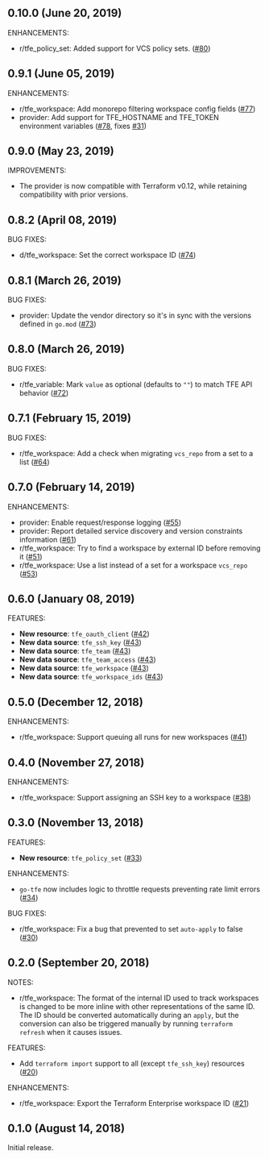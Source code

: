 ## 0.10.0 (June 20, 2019)

ENHANCEMENTS:

* r/tfe_policy_set: Added support for VCS policy sets. ([#80](https://github.com/terraform-providers/terraform-provider-tfe/issues/80))

## 0.9.1 (June 05, 2019)

ENHANCEMENTS:

* r/tfe_workspace: Add monorepo filtering workspace config fields ([#77](https://github.com/terraform-providers/terraform-provider-tfe/pull/77))
* provider: Add support for TFE_HOSTNAME and TFE_TOKEN environment variables ([#78](https://github.com/terraform-providers/terraform-provider-tfe/pull/78), fixes [#31](https://github.com/terraform-providers/terraform-provider-tfe/issues/31))

## 0.9.0 (May 23, 2019)

IMPROVEMENTS:

* The provider is now compatible with Terraform v0.12, while retaining compatibility with prior versions.

## 0.8.2 (April 08, 2019)

BUG FIXES:

* d/tfe_workspace: Set the correct workspace ID ([#74](https://github.com/terraform-providers/terraform-provider-tfe/issues/74))

## 0.8.1 (March 26, 2019)

BUG FIXES:

* provider: Update the vendor directory so it's in sync with the versions defined in `go.mod` ([#73](https://github.com/terraform-providers/terraform-provider-tfe/issues/73))

## 0.8.0 (March 26, 2019)

BUG FIXES:

* r/tfe_variable: Mark `value` as optional (defaults to `""`) to match TFE API behavior ([#72](https://github.com/terraform-providers/terraform-provider-tfe/issues/72))

## 0.7.1 (February 15, 2019)

BUG FIXES:

* r/tfe_workspace: Add a check when migrating `vcs_repo` from a set to a list ([#64](https://github.com/terraform-providers/terraform-provider-tfe/issues/64))

## 0.7.0 (February 14, 2019)

ENHANCEMENTS:

* provider: Enable request/response logging ([#55](https://github.com/terraform-providers/terraform-provider-tfe/issues/55))
* provider: Report detailed service discovery and version constraints information ([#61](https://github.com/terraform-providers/terraform-provider-tfe/issues/61))
* r/tfe_workspace: Try to find a workspace by external ID before removing it ([#51](https://github.com/terraform-providers/terraform-provider-tfe/issues/51))
* r/tfe_workspace: Use a list instead of a set for a workspace `vcs_repo` ([#53](https://github.com/terraform-providers/terraform-provider-tfe/issues/53))

## 0.6.0 (January 08, 2019)

FEATURES:

* **New resource**: `tfe_oauth_client` ([#42](https://github.com/terraform-providers/terraform-provider-tfe/issues/42))
* **New data source**: `tfe_ssh_key` ([#43](https://github.com/terraform-providers/terraform-provider-tfe/issues/43))
* **New data source**: `tfe_team` ([#43](https://github.com/terraform-providers/terraform-provider-tfe/issues/43))
* **New data source**: `tfe_team_access` ([#43](https://github.com/terraform-providers/terraform-provider-tfe/issues/43))
* **New data source**: `tfe_workspace` ([#43](https://github.com/terraform-providers/terraform-provider-tfe/issues/43))
* **New data source**: `tfe_workspace_ids` ([#43](https://github.com/terraform-providers/terraform-provider-tfe/issues/43))

## 0.5.0 (December 12, 2018)

ENHANCEMENTS:

* r/tfe_workspace: Support queuing all runs for new workspaces ([#41](https://github.com/terraform-providers/terraform-provider-tfe/issues/41))

## 0.4.0 (November 27, 2018)

ENHANCEMENTS:

* r/tfe_workspace: Support assigning an SSH key to a workspace ([#38](https://github.com/terraform-providers/terraform-provider-tfe/issues/38))

## 0.3.0 (November 13, 2018)

FEATURES:

* **New resource**: `tfe_policy_set` ([#33](https://github.com/terraform-providers/terraform-provider-tfe/issues/33))

ENHANCEMENTS:

* `go-tfe` now includes logic to throttle requests preventing rate limit errors ([#34](https://github.com/terraform-providers/terraform-provider-tfe/issues/34))

BUG FIXES:

* r/tfe_workspace: Fix a bug that prevented to set `auto-apply` to false ([#30](https://github.com/terraform-providers/terraform-provider-tfe/issues/30))

## 0.2.0 (September 20, 2018)

NOTES:

* r/tfe_workspace: The format of the internal ID used to track workspaces
  is changed to be more inline with other representations of the same ID. The ID
  should be converted automatically during an `apply`, but the conversion can also
  be triggered manually by running `terraform refresh` when it causes issues.

FEATURES:

* Add `terraform import` support to all (except `tfe_ssh_key`) resources ([#20](https://github.com/terraform-providers/terraform-provider-tfe/issues/20))

ENHANCEMENTS:

* r/tfe_workspace: Export the Terraform Enterprise workspace ID ([#21](https://github.com/terraform-providers/terraform-provider-tfe/issues/21))

## 0.1.0 (August 14, 2018)

Initial release.

